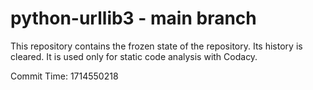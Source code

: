 # python-urllib3 - main branch

This repository contains the frozen state of the repository.
Its history is cleared. It is used only for static code
analysis with Codacy.

Commit Time: 1714550218